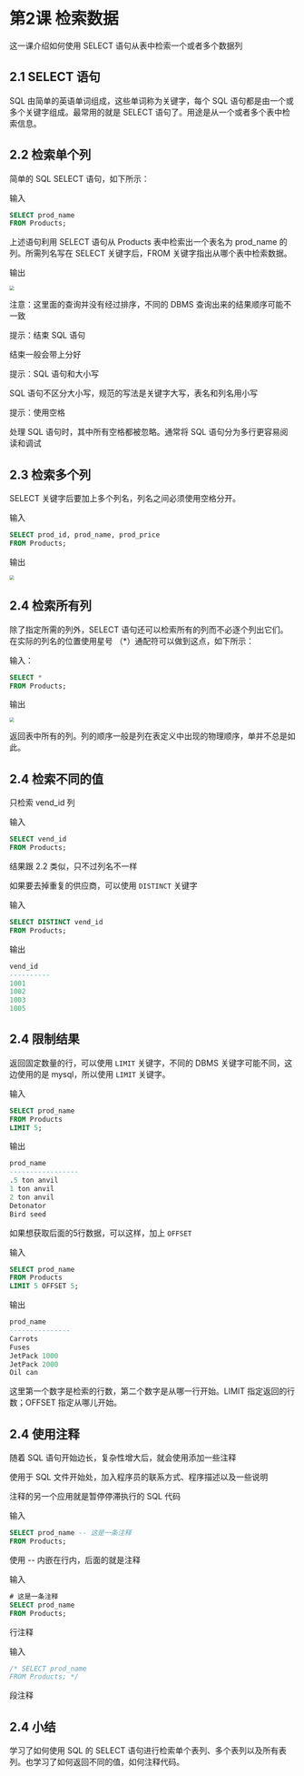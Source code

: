 # 第2课 检索数据

这一课介绍如何使用 SELECT 语句从表中检索一个或者多个数据列

## 2.1 SELECT 语句

SQL 由简单的英语单词组成，这些单词称为关键字，每个 SQL 语句都是由一个或多个关键字组成。最常用的就是 SELECT 语句了。用途是从一个或者多个表中检索信息。

## 2.2 检索单个列

简单的 SQL SELECT 语句，如下所示：

输入

```sql
SELECT prod_name
FROM Products;
```

上述语句利用 SELECT 语句从 Products 表中检索出一个表名为 prod_name 的列。所需列名写在 SELECT 关键字后，FROM 关键字指出从哪个表中检索数据。

输出

<img src="images/2.2-select-single.jpg" style="zoom:50%" />

注意：这里面的查询并没有经过排序，不同的 DBMS 查询出来的结果顺序可能不一致

提示：结束 SQL 语句

结束一般会带上分好

提示：SQL 语句和大小写

SQL 语句不区分大小写，规范的写法是关键字大写，表名和列名用小写

提示：使用空格

处理 SQL 语句时，其中所有空格都被忽略。通常将 SQL 语句分为多行更容易阅读和调试

## 2.3 检索多个列

SELECT 关键字后要加上多个列名，列名之间必须使用空格分开。

输入

```sql
SELECT prod_id, prod_name, prod_price
FROM Products;
```

输出

<img src="images/2.3-select-multi.jpg" style="zoom:50%" />

## 2.4 检索所有列

除了指定所需的列外，SELECT 语句还可以检索所有的列而不必逐个列出它们。在实际的列名的位置使用星号 （*）通配符可以做到这点，如下所示：

输入：

```sql
SELECT *
FROM Products;
```

输出

<img src="images/2.4-select-*.jpg" style="zoom:50%" />

返回表中所有的列。列的顺序一般是列在表定义中出现的物理顺序，单并不总是如此。

## 2.4 检索不同的值

只检索 vend_id 列

输入

```sql
SELECT vend_id
FROM Products;
```

结果跟 2.2 类似，只不过列名不一样

如果要去掉重复的供应商，可以使用 `DISTINCT` 关键字

输入

```sql
SELECT DISTINCT vend_id
FROM Products;
```

输出

```sql
vend_id
----------
1001
1002
1003
1005
```

## 2.4 限制结果

返回固定数量的行，可以使用 `LIMIT` 关键字，不同的 DBMS 关键字可能不同，这边使用的是 mysql，所以使用 `LIMIT` 关键字。

输入

```sql
SELECT prod_name
FROM Products
LIMIT 5;
```

输出

```sql
prod_name
-----------------
.5 ton anvil
1 ton anvil
2 ton anvil
Detonator
Bird seed
```

如果想获取后面的5行数据，可以这样，加上 `OFFSET`

输入

```sql
SELECT prod_name
FROM Products
LIMIT 5 OFFSET 5;
```

输出

```sql
prod_name
---------------
Carrots
Fuses
JetPack 1000
JetPack 2000
Oil can
```

这里第一个数字是检索的行数，第二个数字是从哪一行开始。LIMIT 指定返回的行数；OFFSET 指定从哪儿开始。

## 2.4 使用注释

随着 SQL 语句开始边长，复杂性增大后，就会使用添加一些注释

使用于 SQL 文件开始处，加入程序员的联系方式、程序描述以及一些说明

注释的另一个应用就是暂停停滞执行的 SQL 代码

输入

```sql
SELECT prod_name -- 这是一条注释
FROM Products;
```

使用 -- 内嵌在行内，后面的就是注释

输入

```sql
# 这是一条注释
SELECT prod_name
FROM Products;
```

行注释

输入

```sql
/* SELECT prod_name
FROM Products; */
```

段注释

## 2.4 小结

学习了如何使用 SQL 的 SELECT 语句进行检索单个表列、多个表列以及所有表列。也学习了如何返回不同的值，如何注释代码。
